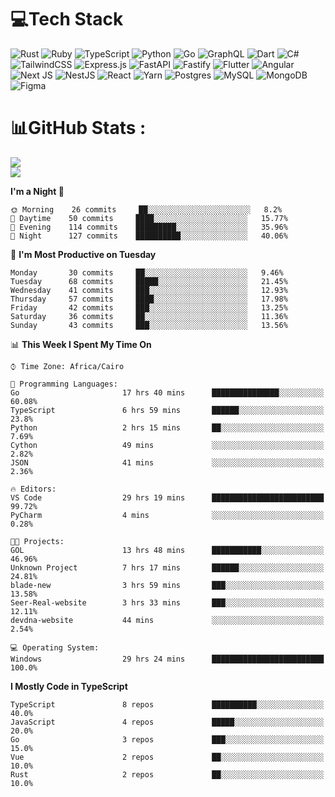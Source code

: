# 💻Tech Stack

![Rust](https://img.shields.io/badge/rust-%23000000.svg?style=for-the-badge&logo=rust&logoColor=white) ![Ruby](https://img.shields.io/badge/ruby-%23CC342D.svg?style=for-the-badge&logo=ruby&logoColor=white) ![TypeScript](https://img.shields.io/badge/typescript-%23007ACC.svg?style=for-the-badge&logo=typescript&logoColor=white) ![Python](https://img.shields.io/badge/python-3670A0?style=for-the-badge&logo=python&logoColor=ffdd54) ![Go](https://img.shields.io/badge/go-%2300ADD8.svg?style=for-the-badge&logo=go&logoColor=white) ![GraphQL](https://img.shields.io/badge/-GraphQL-E10098?style=for-the-badge&logo=graphql&logoColor=white) ![Dart](https://img.shields.io/badge/dart-%230175C2.svg?style=for-the-badge&logo=dart&logoColor=white) ![C#](https://img.shields.io/badge/c%23-%23239120.svg?style=for-the-badge&logo=c-sharp&logoColor=white) ![TailwindCSS](https://img.shields.io/badge/tailwindcss-%2338B2AC.svg?style=for-the-badge&logo=tailwind-css&logoColor=white) ![Express.js](https://img.shields.io/badge/express.js-%23404d59.svg?style=for-the-badge&logo=express&logoColor=%2361DAFB) ![FastAPI](https://img.shields.io/badge/FastAPI-005571?style=for-the-badge&logo=fastapi) ![Fastify](https://img.shields.io/badge/fastify-%23000000.svg?style=for-the-badge&logo=fastify&logoColor=white) ![Flutter](https://img.shields.io/badge/Flutter-%2302569B.svg?style=for-the-badge&logo=Flutter&logoColor=white) ![Angular](https://img.shields.io/badge/angular-%23DD0031.svg?style=for-the-badge&logo=angular&logoColor=white) ![Next JS](https://img.shields.io/badge/Next-black?style=for-the-badge&logo=next.js&logoColor=white) ![NestJS](https://img.shields.io/badge/nestjs-%23E0234E.svg?style=for-the-badge&logo=nestjs&logoColor=white) ![React](https://img.shields.io/badge/react-%2320232a.svg?style=for-the-badge&logo=react&logoColor=%2361DAFB) ![Yarn](https://img.shields.io/badge/yarn-%232C8EBB.svg?style=for-the-badge&logo=yarn&logoColor=white) ![Postgres](https://img.shields.io/badge/postgres-%23316192.svg?style=for-the-badge&logo=postgresql&logoColor=white) ![MySQL](https://img.shields.io/badge/mysql-%2300f.svg?style=for-the-badge&logo=mysql&logoColor=white) ![MongoDB](https://img.shields.io/badge/MongoDB-%234ea94b.svg?style=for-the-badge&logo=mongodb&logoColor=white)     ![Figma](https://img.shields.io/badge/figma-%23F24E1E.svg?style=for-the-badge&logo=figma&logoColor=white)

# 📊GitHub Stats :

![](https://github-readme-stats.vercel.app/api?username=joetifa2003&theme=tokyonight&hide_border=false&include_all_commits=false&count_private=false)<br/>
![](https://github-readme-streak-stats.herokuapp.com/?user=joetifa2003&theme=tokyonight&hide_border=false)<br/>
<!--START_SECTION:waka-->
**I'm a Night 🦉** 

```text
🌞 Morning    26 commits     ██░░░░░░░░░░░░░░░░░░░░░░░   8.2% 
🌆 Daytime    50 commits     ████░░░░░░░░░░░░░░░░░░░░░   15.77% 
🌃 Evening    114 commits    █████████░░░░░░░░░░░░░░░░   35.96% 
🌙 Night      127 commits    ██████████░░░░░░░░░░░░░░░   40.06%

```
📅 **I'm Most Productive on Tuesday** 

```text
Monday       30 commits     ██░░░░░░░░░░░░░░░░░░░░░░░   9.46% 
Tuesday      68 commits     █████░░░░░░░░░░░░░░░░░░░░   21.45% 
Wednesday    41 commits     ███░░░░░░░░░░░░░░░░░░░░░░   12.93% 
Thursday     57 commits     ████░░░░░░░░░░░░░░░░░░░░░   17.98% 
Friday       42 commits     ███░░░░░░░░░░░░░░░░░░░░░░   13.25% 
Saturday     36 commits     ██░░░░░░░░░░░░░░░░░░░░░░░   11.36% 
Sunday       43 commits     ███░░░░░░░░░░░░░░░░░░░░░░   13.56%

```


📊 **This Week I Spent My Time On** 

```text
⌚︎ Time Zone: Africa/Cairo

💬 Programming Languages: 
Go                       17 hrs 40 mins      ███████████████░░░░░░░░░░   60.08% 
TypeScript               6 hrs 59 mins       ██████░░░░░░░░░░░░░░░░░░░   23.8% 
Python                   2 hrs 15 mins       ██░░░░░░░░░░░░░░░░░░░░░░░   7.69% 
Cython                   49 mins             ░░░░░░░░░░░░░░░░░░░░░░░░░   2.82% 
JSON                     41 mins             ░░░░░░░░░░░░░░░░░░░░░░░░░   2.36%

🔥 Editors: 
VS Code                  29 hrs 19 mins      █████████████████████████   99.72% 
PyCharm                  4 mins              ░░░░░░░░░░░░░░░░░░░░░░░░░   0.28%

🐱‍💻 Projects: 
GOL                      13 hrs 48 mins      ███████████░░░░░░░░░░░░░░   46.96% 
Unknown Project          7 hrs 17 mins       ██████░░░░░░░░░░░░░░░░░░░   24.81% 
blade-new                3 hrs 59 mins       ███░░░░░░░░░░░░░░░░░░░░░░   13.58% 
Seer-Real-website        3 hrs 33 mins       ███░░░░░░░░░░░░░░░░░░░░░░   12.11% 
devdna-website           44 mins             ░░░░░░░░░░░░░░░░░░░░░░░░░   2.54%

💻 Operating System: 
Windows                  29 hrs 24 mins      █████████████████████████   100.0%

```

**I Mostly Code in TypeScript** 

```text
TypeScript               8 repos             ██████████░░░░░░░░░░░░░░░   40.0% 
JavaScript               4 repos             █████░░░░░░░░░░░░░░░░░░░░   20.0% 
Go                       3 repos             ███░░░░░░░░░░░░░░░░░░░░░░   15.0% 
Vue                      2 repos             ██░░░░░░░░░░░░░░░░░░░░░░░   10.0% 
Rust                     2 repos             ██░░░░░░░░░░░░░░░░░░░░░░░   10.0%

```



<!--END_SECTION:waka-->
